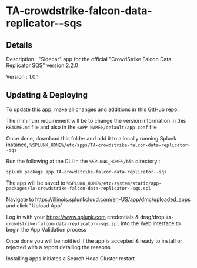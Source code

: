 # TA-crowdstrike-falcon-data-replicator--sqs
## Details
Description : "Sidecar" app for the official "CrowdStrike Falcon Data Replicator SQS" version 2.2.0

Version : 1.0.1

## Updating & Deploying
To update this app, make all changes and additions in this GitHub repo.

The miminum requirement will be to change the version information in this `README.md` file and also in the `<APP NAME>/default/app.conf` file

Once done, download this folder and add it to a locally running Splunk instance, `%SPLUNK_HOME%/etc/apps/TA-crowdstrike-falcon-data-replicator--sqs`

Run the following at the CLI in the `%SPLUNK_HOME%/bin` directory :
```
splunk package app TA-crowdstrike-falcon-data-replicator--sqs
```  
The app will be saved to `%SPLUNK_HOME%/etc/system/static/app-packages/TA-crowdstrike-falcon-data-replicator--sqs.spl`

Navigate to https://illinois.splunkcloud.com/en-US/app/dmc/uploaded_apps and click "Upload App"
    
Log in with your https://www.splunk.com credentials & drag/drop `TA-crowdstrike-falcon-data-replicator--sqs.spl` into the Web interface to begin the App Validation process

Once done you will be notified if the app is accepted & ready to install or rejected with a report detailing the reasons

Installing apps initiates a Search Head Cluster restart
